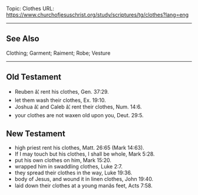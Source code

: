 Topic: Clothes
URL: https://www.churchofjesuschrist.org/study/scriptures/tg/clothes?lang=eng

---

## See Also

Clothing; Garment; Raiment; Robe; Vesture

---

## Old Testament

- Reuben â¦ rent his clothes, Gen. 37:29.
- let them wash their clothes, Ex. 19:10.
- Joshua â¦ and Caleb â¦ rent their clothes, Num. 14:6.
- your clothes are not waxen old upon you, Deut. 29:5.

## New Testament

- high priest rent his clothes, Matt. 26:65 (Mark 14:63).
- If I may touch but his clothes, I shall be whole, Mark 5:28.
- put his own clothes on him, Mark 15:20.
- wrapped him in swaddling clothes, Luke 2:7.
- they spread their clothes in the way, Luke 19:36.
- body of Jesus, and wound it in linen clothes, John 19:40.
- laid down their clothes at a young manâs feet, Acts 7:58.

